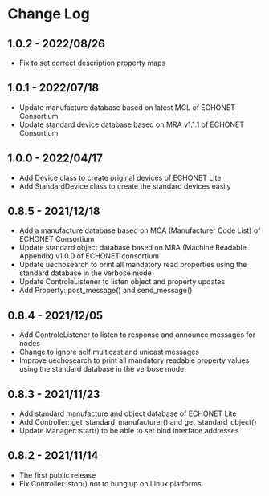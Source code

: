 # Change Log

## 1.0.2 - 2022/08/26

- Fix to set correct description property maps

## 1.0.1 - 2022/07/18

- Update manufacture database based on latest MCL of ECHONET Consortium
- Update standard device database based on MRA v1.1.1 of ECHONET Consortium

## 1.0.0 - 2022/04/17

- Add Device class to create original devices of ECHONET Lite
- Add StandardDevice class to create the standard devices easily

## 0.8.5 - 2021/12/18

- Add a manufacture database based on MCA (Manufacturer Code List) of ECHONET Consortium
- Update standard object database based on MRA (Machine Readable Appendix) v1.0.0 of ECHONET consortium
- Update uechosearch to print all mandatory read properties using the standard database in the verbose mode
- Update ControleListener to listen object and property updates
- Add Property::post_message() and send_message()

## 0.8.4 - 2021/12/05

- Add ControleListener to listen to response and announce messages for nodes
- Change to ignore self multicast and unicast messages
- Improve uechosearch to print all mandatory readable property values using the standard database in the verbose mode

## 0.8.3 - 2021/11/23

- Add standard manufacture and object database of ECHONET Lite
- Add Controller::get_standard_manufacturer() and get_standard_object()
- Update Manager::start() to be able to set bind interface addresses

## 0.8.2 - 2021/11/14

- The first public release
- Fix Controller::stop() not to hung up on Linux platforms